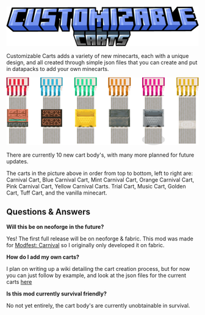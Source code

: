 ![Customizable Carts](https://github.com/UltrusBot/CustomizableCarts/blob/main/images/customizable_carts_logo.png?raw=true)

Customizable Carts adds a variety of new minecarts, each with a unique design, and all created through simple json files that you can create and put in datapacks to add your own minecarts.

![Picture showing all the carts](https://github.com/UltrusBot/CustomizableCarts/blob/main/images/minecarts.png?raw=true)

There are currently 10 new cart body's, with many more planned for future updates.

The carts in the picture above in order from top to bottom, left to right are:
Carnival Cart, Blue Carnival Cart, Mint Carnival Cart, Orange Carnival Cart, Pink Carnival Cart, Yellow Carnival Carts.
Trial Cart, Music Cart, Golden Cart, Tuff Cart, and the vanilla minecart.



## Questions & Answers
**Will this be on neoforge in the future?**

Yes! The first full release will be on neoforge & fabric. This mod was made for [Modfest: Carnival](https://modfest.net/carnival) so I originally only developed it on fabric.


**How do I add my own carts?**

I plan on writing up a wiki detailing the cart creation process, but for now you can just follow by example, and look at the json files for the current carts [here](https://github.com/UltrusBot/CustomizableCarts/tree/main/src/main/generated/data/customizablecarts/customizablecarts/cart_body)

**Is this mod currently survival friendly?**

No not yet entirely, the cart body's are currently unobtainable in survival. 